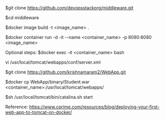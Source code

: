 $git clone https://github.com/devopsstackorg/middleware.git

$cd middleware

$docker image build -t <image_name> .

$docker container run -d -it --name <container_name> -p 8080:8080 <image_name>

Optional steps: $docker exec -it <container_name> bash

vi /usr/local/tomcat/webapps/conf/server.xml

$git clone https://github.com/krishnamaram2/WebApp.git

$docker cp WebApp/binary/Student.war <container_name>:/usr/local/tomcat/webapps/

$sh /usr/local/tomcat/bin/catalina.sh start

Reference: https://www.cprime.com/resources/blog/deploying-your-first-web-app-to-tomcat-on-docker/
